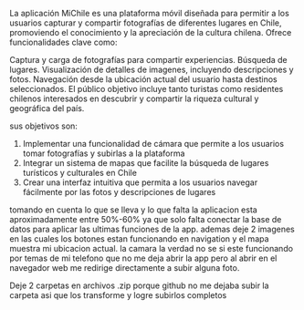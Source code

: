La aplicación MiChile es una plataforma móvil diseñada para permitir a los usuarios capturar y compartir fotografías de diferentes lugares en Chile, promoviendo el conocimiento y la apreciación de la cultura chilena. Ofrece funcionalidades clave como:

Captura y carga de fotografías para compartir experiencias.
Búsqueda de lugares.
Visualización de detalles de imagenes, incluyendo descripciones y fotos.
Navegación desde la ubicación actual del usuario hasta destinos seleccionados.
El público objetivo incluye tanto turistas como residentes chilenos interesados en descubrir y compartir la riqueza cultural y geográfica del país.

sus objetivos son:
1.	Implementar una funcionalidad de cámara que permite a los usuarios tomar fotografías y subirlas a la plataforma
2.	Integrar un sistema de mapas que facilite la búsqueda de lugares turísticos y culturales en Chile
3.	Crear una interfaz intuitiva que permita a los usuarios navegar fácilmente por las fotos y descripciones de lugares

tomando en cuenta lo que se lleva y lo que falta la aplicacion esta aproximadamente entre 50%-60% ya que solo falta conectar la base de datos para aplicar las ultimas funciones de la app.
ademas deje 2 imagenes en las cuales los botones estan funcionando en navigation y el mapa muestra mi ubicacion actual.
la camara la verdad no se si este funcionando por temas de mi telefono que no me deja abrir la app pero al abrir en el navegador web me redirige directamente a subir alguna foto.

Deje 2 carpetas en archivos .zip porque github no me dejaba subir la carpeta asi que los transforme y logre subirlos completos
